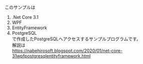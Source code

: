 このサンプルは<br>
1. .Net Core 3.1<br>
2. WPF<br>
3. EntityFramework<br>
4. PostgreSQL<br>
で作成したPostgreSQLへアクセスするサンプルプログラムです。<br>
解説は<br>
https://nabehirosoft.blogspot.com/2020/01/net-core-31wpfpostgresqlentityframework.html
